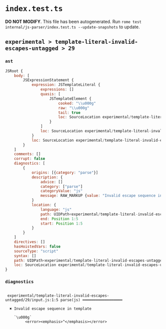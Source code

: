 # `index.test.ts`

**DO NOT MODIFY**. This file has been autogenerated. Run `rome test internal/js-parser/index.test.ts --update-snapshots` to update.

## `experimental > template-literal-invalid-escapes-untagged > 29`

### `ast`

```javascript
JSRoot {
	body: [
		JSExpressionStatement {
			expression: JSTemplateLiteral {
				expressions: []
				quasis: [
					JSTemplateElement {
						cooked: "\\u000g"
						raw: "\\u000g"
						tail: true
						loc: SourceLocation experimental/template-literal-invalid-escapes-untagged/29/input.js 1:1-1:7
					}
				]
				loc: SourceLocation experimental/template-literal-invalid-escapes-untagged/29/input.js 1:0-1:8
			}
			loc: SourceLocation experimental/template-literal-invalid-escapes-untagged/29/input.js 1:0-1:8
		}
	]
	comments: []
	corrupt: false
	diagnostics: [
		{
			origins: [{category: "parse"}]
			description: {
				advice: []
				category: ["parse"]
				categoryValue: "js"
				message: RAW_MARKUP {value: "Invalid escape sequence in template"}
			}
			location: {
				language: "js"
				path: UIDPath<experimental/template-literal-invalid-escapes-untagged/29/input.js>
				end: Position 1:5
				start: Position 1:5
			}
		}
	]
	directives: []
	hasHoistedVars: false
	sourceType: "script"
	syntax: []
	path: UIDPath<experimental/template-literal-invalid-escapes-untagged/29/input.js>
	loc: SourceLocation experimental/template-literal-invalid-escapes-untagged/29/input.js 1:0-1:8
}
```

### `diagnostics`

```

 experimental/template-literal-invalid-escapes-untagged/29/input.js:1:5 parse(js) ━━━━━━━━━━━━━━━━━━

  ✖ Invalid escape sequence in template

    `\u000g`
         <error><emphasis>^</emphasis></error>


```
